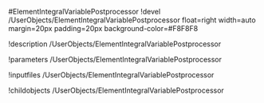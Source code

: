 <!-- MOOSE Object Documentation Stub: Remove this when content is added. -->
#ElementIntegralVariablePostprocessor
!devel /UserObjects/ElementIntegralVariablePostprocessor float=right width=auto margin=20px padding=20px background-color=#F8F8F8

!description /UserObjects/ElementIntegralVariablePostprocessor

!parameters /UserObjects/ElementIntegralVariablePostprocessor

!inputfiles /UserObjects/ElementIntegralVariablePostprocessor

!childobjects /UserObjects/ElementIntegralVariablePostprocessor
